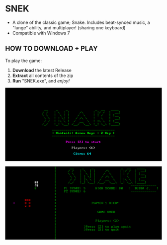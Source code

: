 # SNEK
+ A clone of the classic game; Snake. Includes beat-synced music, a "lunge" ability, and multiplayer! (sharing one keyboard)
+ Compatible with Windows 7

## HOW TO DOWNLOAD + PLAY
To play the game:
1. **Download** the latest Release
2. **Extract** all contents of the zip
3. **Run** "SNEK.exe", and *enjoy!*

![SNEK Main Menu](https://raw.githubusercontent.com/M-O-Marmalade/SNEK/master/Screenshots/snake%20sc%202.PNG)

![SNEK Gameplay](https://raw.githubusercontent.com/M-O-Marmalade/SNEK/master/Screenshots/snake%20sc.PNG)
